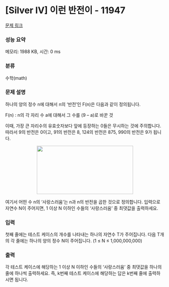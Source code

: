 # [Silver IV] 이런 반전이 - 11947 

[문제 링크](https://www.acmicpc.net/problem/11947) 

### 성능 요약

메모리: 1988 KB, 시간: 0 ms

### 분류

수학(math)

### 문제 설명

<p>하나의 양의 정수 n에 대해서 n의 ‘반전’인 F(n)은 다음과 같이 정의됩니다.</p>

<p>F(n) : n의 각 자리 수 a에 대해서 그 수를 (9 – a)로 바꾼 것</p>

<p>이때, 가장 큰 자리수의 유효숫자보다 앞에 등장하는 0들은 무시하는 것에 주의합니다. 따라서 9의 반전은 0이고, 91의 반전은 8, 124의 반전은 875, 990의 반전은 9가 됩니다.</p>

<p style="text-align: center;"><img alt="" src="" style="height:153px; width:305px"></p>

<p>여기서 어떤 수 n의 ‘사랑스러움’는 n과 n의 반전을 곱한 것으로 정의합니다. 입력으로 자연수 N이 주어지면, 1 이상 N 이하인 수들의 ‘사랑스러움’ 중 최댓값을 출력하세요.</p>

### 입력 

 <p>첫째 줄에는 테스트 케이스의 개수를 나타내는 하나의 자연수 T가 주어집니다. 다음 T개의 각 줄에는 하나의 양의 정수 N이 주어집니다. (1 ≤ N ≤ 1,000,000,000)</p>

### 출력 

 <p>각 테스트 케이스에 해당하는 1 이상 N 이하인 수들의 ‘사랑스러움’ 중 최댓값을 하나의 줄에 하나씩 출력하세요. 즉, k번째 테스트 케이스에 해당하는 답은 k번째 줄에 출력하시면 됩니다.</p>

